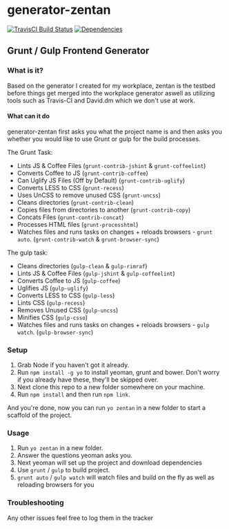 # generator-zentan
[![TravisCI Build Status](https://travis-ci.org/Tomo-san/generator-zentan.svg?branch=master)](https://travis-ci.org/Tomo-san/generator-zentan)
[![Dependencies](https://david-dm.org/tomo-san/generator-zentan.png)](https://david-dm.org/tomo-san/generator-zentan)

## Grunt / Gulp Frontend Generator

### What is it?
Based on the generator I created for my workplace, zentan is the testbed before things get merged into the workplace generator aswell as utilizing tools such as Travis-CI and David.dm which we don't use at work.

#### What can it do

generator-zentan first asks you what the project name is and then asks you whether you would like to use Grunt or gulp for the build processes.

The Grunt Task:
- Lints JS & Coffee Files (`grunt-contrib-jshint` & `grunt-coffeelint`)
- Converts Coffee to JS (`grunt-contrib-coffee`)
- Can Uglify JS Files (Off by Default) (`grunt-contrib-uglify`)
- Converts LESS to CSS (`grunt-recess`)
- Uses UnCSS to remove unused CSS (`grunt-uncss`)
- Cleans directories (`grunt-contrib-clean`)
- Copies files from directories to another (`grunt-contrib-copy`)
- Concats Files (`grunt-contrib-concat`)
- Processes HTML files (`grunt-processhtml`)
- Watches files and runs tasks on changes + reloads browsers - `grunt auto`. (`grunt-contrib-watch` & `grunt-browser-sync`)

The gulp task:
- Cleans directories (`gulp-clean` & `gulp-rimraf`)
- Lints JS & Coffee Files (`gulp-jshint` & `gulp-coffeelint`)
- Converts Coffee to JS (`gulp-coffee`)
- Uglifies JS (`gulp-uglify`)
- Converts LESS to CSS (`gulp-less`)
- Lints CSS (`gulp-recess`)
- Removes Unused CSS (`gulp-uncss`)
- Minifies CSS (`gulp-csso`)
- Watches files and runs tasks on changes + reloads browsers - `gulp watch`. (`gulp-browser-sync`)

### Setup

1. Grab Node if you haven't got it already.
2. Run `npm install -g yo` to install yeoman, grunt and bower. Don't worry if you already have these, they'll be skipped over.
3. Next clone this repo to a new folder somewhere on your machine.
4. Run `npm install` and then run `npm link`.

And you're done, now you can run `yo zentan` in a new folder to start a scaffold of the project.

### Usage

1. Run `yo zentan` in a new folder.
2. Answer the questions yeoman asks you.
3. Next yeoman will set up the project and download dependencies
4. Use `grunt` / `gulp` to build project.
5. `grunt auto` / `gulp watch` will watch files and build on the fly as well as reloading browsers for you

### Troubleshooting

Any other issues feel free to log them in the tracker
